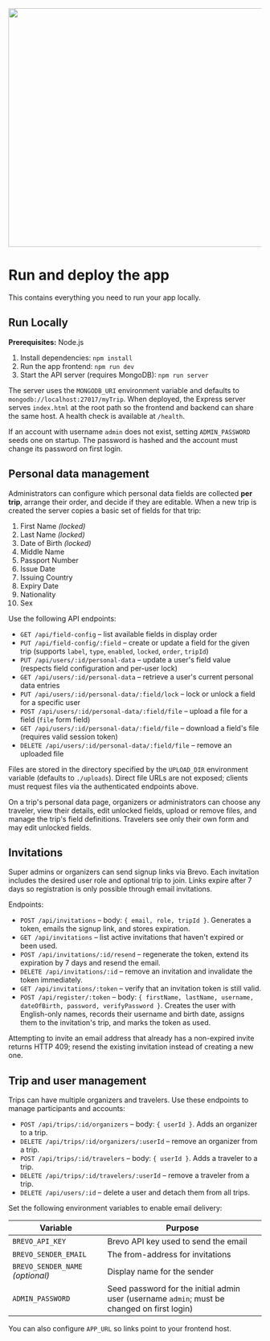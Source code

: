 <div align="center">
<img width="1200" height="475" alt="GHBanner" src="https://github.com/user-attachments/assets/0aa67016-6eaf-458a-adb2-6e31a0763ed6" />
</div>

# Run and deploy the app

This contains everything you need to run your app locally.

## Run Locally

**Prerequisites:**  Node.js


1. Install dependencies:
   `npm install`
2. Run the app frontend:
   `npm run dev`
3. Start the API server (requires MongoDB):
   `npm run server`

The server uses the `MONGODB_URI` environment variable and defaults to `mongodb://localhost:27017/myTrip`.
When deployed, the Express server serves `index.html` at the root path so the frontend and backend can share the same host. A health check is available at `/health`.

If an account with username `admin` does not exist, setting `ADMIN_PASSWORD` seeds one on startup. The password is hashed and the account must change its password on first login.

## Personal data management

Administrators can configure which personal data fields are collected **per trip**, arrange their order, and decide if they are editable. When a new trip is created the server copies a basic set of fields for that trip:

1. First Name *(locked)*
2. Last Name *(locked)*
3. Date of Birth *(locked)*
4. Middle Name
5. Passport Number
6. Issue Date
7. Issuing Country
8. Expiry Date
9. Nationality
10. Sex

Use the following API endpoints:

- `GET /api/field-config` – list available fields in display order
- `PUT /api/field-config/:field` – create or update a field for the given trip (supports `label`, `type`, `enabled`, `locked`, `order`, `tripId`)
- `PUT /api/users/:id/personal-data` – update a user's field value (respects field configuration and per-user lock)
- `GET /api/users/:id/personal-data` – retrieve a user's current personal data entries
- `PUT /api/users/:id/personal-data/:field/lock` – lock or unlock a field for a specific user
- `POST /api/users/:id/personal-data/:field/file` – upload a file for a field (`file` form field)
- `GET /api/users/:id/personal-data/:field/file` – download a field's file (requires valid session token)
- `DELETE /api/users/:id/personal-data/:field/file` – remove an uploaded file

Files are stored in the directory specified by the `UPLOAD_DIR` environment variable (defaults to `./uploads`).
Direct file URLs are not exposed; clients must request files via the authenticated endpoints above.

On a trip's personal data page, organizers or administrators can choose any traveler, view their details, edit unlocked fields, upload or remove files, and manage the trip's field definitions. Travelers see only their own form and may edit unlocked fields.

## Invitations

Super admins or organizers can send signup links via Brevo. Each invitation includes the desired user role and optional trip to join. Links expire after 7 days so registration is only possible through email invitations.

Endpoints:

- `POST /api/invitations` – body: `{ email, role, tripId }`. Generates a token, emails the signup link, and stores expiration.
- `GET /api/invitations` – list active invitations that haven't expired or been used.
- `POST /api/invitations/:id/resend` – regenerate the token, extend its expiration by 7 days and resend the email.
- `DELETE /api/invitations/:id` – remove an invitation and invalidate the token immediately.
- `GET /api/invitations/:token` – verify that an invitation token is still valid.
- `POST /api/register/:token` – body: `{ firstName, lastName, username, dateOfBirth, password, verifyPassword }`. Creates the user with English-only names, records their username and birth date, assigns them to the invitation's trip, and marks the token as used.

Attempting to invite an email address that already has a non-expired invite returns HTTP 409; resend the existing invitation instead of creating a new one.

## Trip and user management

Trips can have multiple organizers and travelers. Use these endpoints to manage participants and accounts:

- `POST /api/trips/:id/organizers` – body: `{ userId }`. Adds an organizer to a trip.
- `DELETE /api/trips/:id/organizers/:userId` – remove an organizer from a trip.
- `POST /api/trips/:id/travelers` – body: `{ userId }`. Adds a traveler to a trip.
- `DELETE /api/trips/:id/travelers/:userId` – remove a traveler from a trip.
- `DELETE /api/users/:id` – delete a user and detach them from all trips.

Set the following environment variables to enable email delivery:

| Variable | Purpose |
| -------- | ------- |
| `BREVO_API_KEY` | Brevo API key used to send the email |
| `BREVO_SENDER_EMAIL` | The from-address for invitations |
| `BREVO_SENDER_NAME` *(optional)* | Display name for the sender |
| `ADMIN_PASSWORD` | Seed password for the initial admin user (username `admin`; must be changed on first login) |

You can also configure `APP_URL` so links point to your frontend host.
